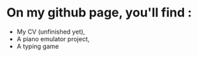 # On my github page, you'll find :

- My CV (unfinished yet),
- A piano emulator project,
- A typing game
